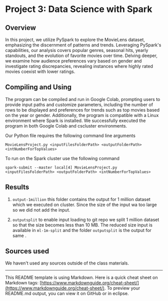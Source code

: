 # Project 3: Data Science with Spark

## Overview

In this project, we utilize PySpark to explore the MovieLens dataset, emphasizing the discernment
of patterns and trends. Leveraging PySpark's capabilities, our analysis covers popular genres,
seasonal hits, yearly standouts, and the evolution of favorite movies over time. Delving deeper,
we examine how audience preferences vary based on gender and investigate rating discrepancies,
revealing instances where highly rated movies coexist with lower ratings.


## Compiling and Using

The program can be compiled and run in Google Colab, prompting users to provide input paths and
customize parameters, including the number of rows to be displayed and preferences for trends
such as top movies based on the year or gender. Additionally, the program is compatible with a
Linux environment where Spark is installed. We successfully executed the program in both Google
Colab and cscluster environments.

Our Python file requires the following command line arguments
```
MovieLensProject.py <inputFilesFolderPath> <outputFolderPath> <intNumberForTopValues>
```

To run on the Spark cluster use the following command
```
spark-submit --master local[4] MovieLensProject.py <inputFilesFolderPath> <outputFolderPath> <intNumberForTopValues>
```

## Results 
1. `output-1million` this folder contains the output for 1 million dataset which we executed
on cluster. Since the size of the input wa too large so we did not add the input.

2.  `outputsplit` to enable input loading to git repo we split 1 million dataset so that the
size becomes less than 10 MB. The reduced size input is available in `ml-1m-split` and the folder
`outputsplit` is the output for same .


## Sources used

We haven't used any sources outside of the class materials.

----------
This README template is using Markdown. Here is a quick cheat sheet on Markdown tags:
[https://www.markdownguide.org/cheat-sheet/](https://www.markdownguide.org/cheat-sheet/).
To preview your README.md output, you can view it on GitHub or in eclipse.

